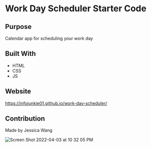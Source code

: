 # Work Day Scheduler Starter Code

## Purpose
Calendar app for scheduling your work day

## Built With
* HTML
* CSS
* JS

## Website
https://infojunkie01.github.io/work-day-scheduler/ 

## Contribution
Made by Jessica Wang


![Screen Shot 2022-04-03 at 10 32 05 PM](https://user-images.githubusercontent.com/70418455/161465639-103b4845-11e4-4d25-b06d-6e28377f349c.png)
